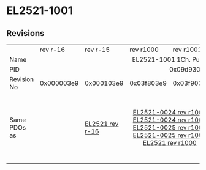# EL2521-1001

## Revisions
<table>
<tr>
<td></td>
<td>rev r-16</td>
<td>rev r-15</td>
<td>rev r1000</td>
<td>rev r1001</td>
<td>rev r1002</td>
<td>rev r1003</td>
<td>rev r1004</td>
</tr>
<tr>
<td>Name</td>
<td colspan=7 align="center">EL2521-1001 1Ch. Pulse Train Output</td>
</tr>
<tr>
<td>PID</td>
<td colspan=7 align="center">0x09d93052</td>
</tr>
<tr>
<td>Revision No</td>
<td>0x000003e9</td>
<td>0x000103e9</td>
<td>0x03f803e9</td>
<td>0x03f903e9</td>
<td>0x03fa03e9</td>
<td>0x03fb03e9</td>
<td>0x03fc03e9</td>
</tr>
<tr>
<td>Same PDOs as</td>
<td></td>
<td><a href="EL2521.md">EL2521 rev r-16</a></td>
<td colspan=2 align="center"><a href="EL2521-0024.md">EL2521-0024 rev r1000</a><br/><a href="EL2521-0024.md">EL2521-0024 rev r1001</a><br/><a href="EL2521-0025.md">EL2521-0025 rev r1000</a><br/><a href="EL2521-0025.md">EL2521-0025 rev r1001</a><br/><a href="EL2521.md">EL2521 rev r1000</a></td>
<td colspan=3 align="center"><a href="EL2521-0024.md">EL2521-0024 rev r1002</a><br/><a href="EL2521-0024.md">EL2521-0024 rev r1003</a><br/><a href="EL2521-0024.md">EL2521-0024 rev r1004</a><br/><a href="EL2521-0025.md">EL2521-0025 rev r1002</a><br/><a href="EL2521-0025.md">EL2521-0025 rev r1003</a><br/><a href="EL2521-0025.md">EL2521-0025 rev r1004</a><br/><a href="EL2521.md">EL2521 rev r1003</a><br/><a href="EL2521.md">EL2521 rev r1004</a><br/><a href="EL2521.md">EL2521 rev r1005</a></td>
</tr>
</table>

